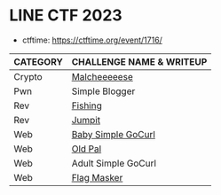 # LINE CTF 2023

- ctftime: https://ctftime.org/event/1716/

| CATEGORY | CHALLENGE NAME & WRITEUP                      |
| :------- | :-------------------------------------------- |
| Crypto   | [Malcheeeeese](crypto-malcheeeeese.md)        |
| Pwn      | Simple Blogger                                |
| Rev      | [Fishing](fishing.md)                         |
| Rev      | [Jumpit](jumpit.md)                           |
| Web      | [Baby Simple GoCurl](web-BabySimpleGoCurl.md) |
| Web      | [Old Pal](old-pal.md)                         |
| Web      | Adult Simple GoCurl                           |
| Web      | [Flag Masker](web-FlagMasker.md)              |
